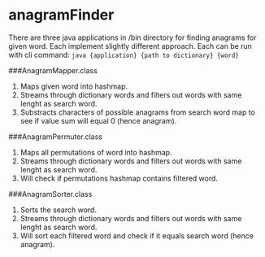 # anagramFinder

There are three java applications in /bin directory for finding anagrams for given word.
Each implement slightly different approach.
Each can be run with cli command: `java {application} {path to dictionary} {word}`

###AnagramMapper.class
1. Maps given word into hashmap.
2. Streams through dictionary words and filters out words with same lenght as search word.
3. Substracts characters of possible anagrams from search word map to see if value sum will equal 0 (hence anagram).

###AnagramPermuter.class
1. Maps all permutations of word into hashmap.
2. Streams through dictionary words and filters out words with same lenght as search word.
3. Will check if permutations hashmap contains filtered word.

###AnagramSorter.class
1. Sorts the search word.
2. Streams through dictionary words and filters out words with same lenght as search word.
3. Will sort each filtered word and check if it equals search word (hence anagram).
